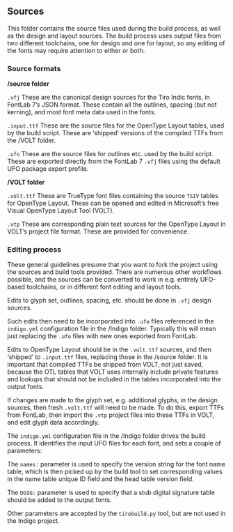 ## Sources

This folder contains the source files used during the build process, as well as the design and layout sources. The build process uses output files from two different toolchains, one for design and one for layout, so any editing of the fonts may require attention to either or both.

### Source formats

**/source folder**

`.vfj` These are the canonical design sources for the Tiro Indic fonts, in FontLab 7’s JSON format. These contain all the outlines, spacing (but not kerning), and most font meta data used in the fonts.

`.input.ttf` These are the source files for the OpenType Layout tables, used by the build script. These are ‘shipped’ versions of the compiled TTFs from the /VOLT folder.

`.ufo` These are the source files for outlines etc. used by the build script. These are exported directly from the FontLab 7 `.vfj` files using the default UFO package export profile.

**/VOLT folder**

`.volt.ttf` These are TrueType font files containing the source `TSIV` tables for OpenType Layout. These can be opened and edited in Microsoft’s free Visual OpenType Layout Tool (VOLT).

`.vtp` These are corresponding plain text sources for the OpenType Layout in VOLT’s project file format. These are provided for convenience.


### Editing process

These general guidelines presume that you want to fork the project using the sources and build tools provided. There are numerous other workflows possible, and the sources can be converted to work in e.g. entirely UFO-based toolchains, or in different font editing and layout tools.

Edits to glyph set, outlines, spacing, etc. should be done in `.vfj` design sources.

Such edits then need to be incorporated into `.ufo`  files referenced in the `indigo.yml` configuration file in the /Indigo folder. Typically this will mean just replacing the `.ufo` files with new ones exported from FontLab.

Edits to OpenType Layout should be in the `.volt.ttf` sources, and then ‘shipped’ to `.input.ttf` files, replacing those in the /source folder. It is important that compiled TTFs be shipped from VOLT, not just saved, because the OTL tables that VOLT uses internally include private features and lookups that should not be included in the tables incorporated into the output fonts.

If changes are made to the glyph set, e.g. additional glyphs, in the design sources, then fresh `.volt.ttf` will need to be made. To do this, export TTFs from FontLab, then import the `.vtp` project files into these TTFs in VOLT, and edit glyph data accordingly.

The `indigo.yml` configuration file in the /Indigo folder drives the build process. It identifies the input UFO files for each font, and sets a couple of parameters:

The `names:` parameter is used to specify the version string for the font name table, which is then picked up by the build tool to set corresponding values in the name table unique ID field and the head table version field.

The `DGIG:` parameter is used to specify that a stub digital signature table should be added to the output fonts.

Other parameters are accepted by the `tirobuild.py` tool, but are not used in the Indigo project.
